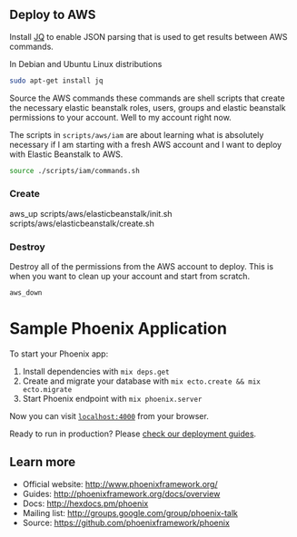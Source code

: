 ## Deploy to AWS
Install [JQ](https://stedolan.github.io/jq/) to enable JSON parsing that is used
to get results between AWS commands.

In Debian and Ubuntu Linux distributions
```sh
sudo apt-get install jq
```

Source the AWS commands these commands are shell scripts
that create the necessary elastic beanstalk roles, users, groups and
elastic beanstalk permissions to your account. Well to my account right now.

The scripts in `scripts/aws/iam` are about learning what is absolutely necessary
if I am starting with a fresh AWS account and I want to deploy with Elastic
Beanstalk to AWS.

```sh
source ./scripts/iam/commands.sh
```

### Create
aws_up
scripts/aws/elasticbeanstalk/init.sh
scripts/aws/elasticbeanstalk/create.sh

### Destroy
Destroy all of the permissions from the AWS account to deploy. This is when you
want to clean up your account and start from scratch.

`aws_down`

# Sample Phoenix Application

To start your Phoenix app:

  1. Install dependencies with `mix deps.get`
  2. Create and migrate your database with `mix ecto.create && mix ecto.migrate`
  3. Start Phoenix endpoint with `mix phoenix.server`

Now you can visit [`localhost:4000`](http://localhost:4000) from your browser.

Ready to run in production? Please [check our deployment guides](http://www.phoenixframework.org/docs/deployment).


## Learn more

  * Official website: http://www.phoenixframework.org/
  * Guides: http://phoenixframework.org/docs/overview
  * Docs: http://hexdocs.pm/phoenix
  * Mailing list: http://groups.google.com/group/phoenix-talk
  * Source: https://github.com/phoenixframework/phoenix
